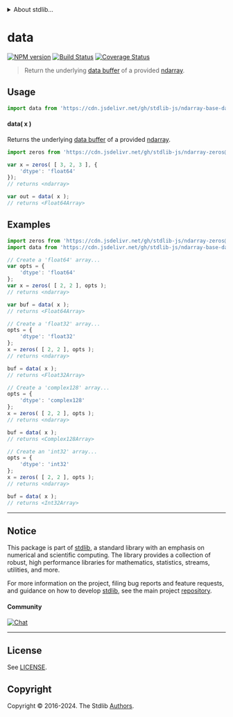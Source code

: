 <!--

@license Apache-2.0

Copyright (c) 2023 The Stdlib Authors.

Licensed under the Apache License, Version 2.0 (the "License");
you may not use this file except in compliance with the License.
You may obtain a copy of the License at

   http://www.apache.org/licenses/LICENSE-2.0

Unless required by applicable law or agreed to in writing, software
distributed under the License is distributed on an "AS IS" BASIS,
WITHOUT WARRANTIES OR CONDITIONS OF ANY KIND, either express or implied.
See the License for the specific language governing permissions and
limitations under the License.

-->


<details>
  <summary>
    About stdlib...
  </summary>
  <p>We believe in a future in which the web is a preferred environment for numerical computation. To help realize this future, we've built stdlib. stdlib is a standard library, with an emphasis on numerical and scientific computation, written in JavaScript (and C) for execution in browsers and in Node.js.</p>
  <p>The library is fully decomposable, being architected in such a way that you can swap out and mix and match APIs and functionality to cater to your exact preferences and use cases.</p>
  <p>When you use stdlib, you can be absolutely certain that you are using the most thorough, rigorous, well-written, studied, documented, tested, measured, and high-quality code out there.</p>
  <p>To join us in bringing numerical computing to the web, get started by checking us out on <a href="https://github.com/stdlib-js/stdlib">GitHub</a>, and please consider <a href="https://opencollective.com/stdlib">financially supporting stdlib</a>. We greatly appreciate your continued support!</p>
</details>

# data

[![NPM version][npm-image]][npm-url] [![Build Status][test-image]][test-url] [![Coverage Status][coverage-image]][coverage-url] <!-- [![dependencies][dependencies-image]][dependencies-url] -->

> Return the underlying [data buffer][@stdlib/ndarray/base/buffer] of a provided [ndarray][@stdlib/ndarray/base/ctor].

<!-- Section to include introductory text. Make sure to keep an empty line after the intro `section` element and another before the `/section` close. -->

<section class="intro">

</section>

<!-- /.intro -->

<!-- Package usage documentation. -->



<section class="usage">

## Usage

```javascript
import data from 'https://cdn.jsdelivr.net/gh/stdlib-js/ndarray-base-data-buffer@v0.2.0-deno/mod.js';
```

#### data( x )

Returns the underlying [data buffer][@stdlib/ndarray/base/buffer] of a provided [ndarray][@stdlib/ndarray/base/ctor].

```javascript
import zeros from 'https://cdn.jsdelivr.net/gh/stdlib-js/ndarray-zeros@deno/mod.js';

var x = zeros( [ 3, 2, 3 ], {
    'dtype': 'float64'
});
// returns <ndarray>

var out = data( x );
// returns <Float64Array>
```

</section>

<!-- /.usage -->

<!-- Package usage notes. Make sure to keep an empty line after the `section` element and another before the `/section` close. -->

<section class="notes">

</section>

<!-- /.notes -->

<!-- Package usage examples. -->

<section class="examples">

## Examples

<!-- eslint no-undef: "error" -->

```javascript
import zeros from 'https://cdn.jsdelivr.net/gh/stdlib-js/ndarray-zeros@deno/mod.js';
import data from 'https://cdn.jsdelivr.net/gh/stdlib-js/ndarray-base-data-buffer@v0.2.0-deno/mod.js';

// Create a 'float64' array...
var opts = {
    'dtype': 'float64'
};
var x = zeros( [ 2, 2 ], opts );
// returns <ndarray>

var buf = data( x );
// returns <Float64Array>

// Create a 'float32' array...
opts = {
    'dtype': 'float32'
};
x = zeros( [ 2, 2 ], opts );
// returns <ndarray>

buf = data( x );
// returns <Float32Array>

// Create a 'complex128' array...
opts = {
    'dtype': 'complex128'
};
x = zeros( [ 2, 2 ], opts );
// returns <ndarray>

buf = data( x );
// returns <Complex128Array>

// Create an 'int32' array...
opts = {
    'dtype': 'int32'
};
x = zeros( [ 2, 2 ], opts );
// returns <ndarray>

buf = data( x );
// returns <Int32Array>
```

</section>

<!-- /.examples -->

<!-- Section to include cited references. If references are included, add a horizontal rule *before* the section. Make sure to keep an empty line after the `section` element and another before the `/section` close. -->

<section class="references">

</section>

<!-- /.references -->

<!-- Section for related `stdlib` packages. Do not manually edit this section, as it is automatically populated. -->

<section class="related">

</section>

<!-- /.related -->

<!-- Section for all links. Make sure to keep an empty line after the `section` element and another before the `/section` close. -->


<section class="main-repo" >

* * *

## Notice

This package is part of [stdlib][stdlib], a standard library with an emphasis on numerical and scientific computing. The library provides a collection of robust, high performance libraries for mathematics, statistics, streams, utilities, and more.

For more information on the project, filing bug reports and feature requests, and guidance on how to develop [stdlib][stdlib], see the main project [repository][stdlib].

#### Community

[![Chat][chat-image]][chat-url]

---

## License

See [LICENSE][stdlib-license].


## Copyright

Copyright &copy; 2016-2024. The Stdlib [Authors][stdlib-authors].

</section>

<!-- /.stdlib -->

<!-- Section for all links. Make sure to keep an empty line after the `section` element and another before the `/section` close. -->

<section class="links">

[npm-image]: http://img.shields.io/npm/v/@stdlib/ndarray-base-data-buffer.svg
[npm-url]: https://npmjs.org/package/@stdlib/ndarray-base-data-buffer

[test-image]: https://github.com/stdlib-js/ndarray-base-data-buffer/actions/workflows/test.yml/badge.svg?branch=v0.2.0
[test-url]: https://github.com/stdlib-js/ndarray-base-data-buffer/actions/workflows/test.yml?query=branch:v0.2.0

[coverage-image]: https://img.shields.io/codecov/c/github/stdlib-js/ndarray-base-data-buffer/main.svg
[coverage-url]: https://codecov.io/github/stdlib-js/ndarray-base-data-buffer?branch=main

<!--

[dependencies-image]: https://img.shields.io/david/stdlib-js/ndarray-base-data-buffer.svg
[dependencies-url]: https://david-dm.org/stdlib-js/ndarray-base-data-buffer/main

-->

[chat-image]: https://img.shields.io/gitter/room/stdlib-js/stdlib.svg
[chat-url]: https://app.gitter.im/#/room/#stdlib-js_stdlib:gitter.im

[stdlib]: https://github.com/stdlib-js/stdlib

[stdlib-authors]: https://github.com/stdlib-js/stdlib/graphs/contributors

[umd]: https://github.com/umdjs/umd
[es-module]: https://developer.mozilla.org/en-US/docs/Web/JavaScript/Guide/Modules

[deno-url]: https://github.com/stdlib-js/ndarray-base-data-buffer/tree/deno
[deno-readme]: https://github.com/stdlib-js/ndarray-base-data-buffer/blob/deno/README.md
[umd-url]: https://github.com/stdlib-js/ndarray-base-data-buffer/tree/umd
[umd-readme]: https://github.com/stdlib-js/ndarray-base-data-buffer/blob/umd/README.md
[esm-url]: https://github.com/stdlib-js/ndarray-base-data-buffer/tree/esm
[esm-readme]: https://github.com/stdlib-js/ndarray-base-data-buffer/blob/esm/README.md
[branches-url]: https://github.com/stdlib-js/ndarray-base-data-buffer/blob/main/branches.md

[stdlib-license]: https://raw.githubusercontent.com/stdlib-js/ndarray-base-data-buffer/main/LICENSE

[@stdlib/ndarray/base/ctor]: https://github.com/stdlib-js/ndarray-base-ctor/tree/deno

[@stdlib/ndarray/base/buffer]: https://github.com/stdlib-js/ndarray-base-buffer/tree/deno

</section>

<!-- /.links -->
